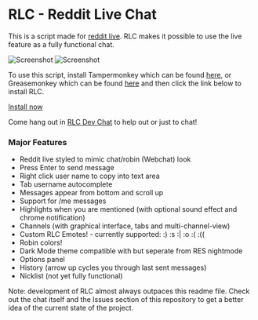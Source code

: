 # RLC - Reddit Live Chat 

This is a script made for [reddit live](https://www.reddit.com/live). RLC makes it possible to use the live feature as a fully functional chat. 


![Screenshot](https://i.gyazo.com/d7fe1fcd810472b02176e6980583f12d.png)
![Screenshot](https://i.gyazo.com/bc8108c9c2ac9ec068684c922aff29f4.png)

To use this script, install Tampermonkey which can be found [here](https://chrome.google.com/webstore/detail/tampermonkey/dhdgffkkebhmkfjojejmpbldmpobfkfo?hl=en), or Greasemonkey which can be found [here](https://addons.mozilla.org/en-US/firefox/addon/greasemonkey/) and then click the link below to install RLC.

[Install now](https://github.com/BNolet/RLCS/raw/master/rlcs.user.js)

Come hang out in [RLC Dev Chat](https://www.reddit.com/live/wpytzw1guzg2) to help out or just to chat!

### Major Features

* Reddit live styled to mimic chat/robin (Webchat) look
* Press Enter to send message
* Right click user name to copy into text area
* Tab username autocomplete  
* Messages appear from bottom and scroll up
* Support for /me messages
* Highlights when you are mentioned (with optional sound effect and chrome notification)
* Channels (with graphical interface, tabs and multi-channel-view)
* Custom RLC Emotes! - currently supported: :)  :s  :|  :o  :(  :((
* Robin colors!
* Dark Mode theme compatible with but seperate from RES nightmode
* Options panel
* History (arrow up cycles you through last sent messages)
* Nicklist (not yet fully functional)

Note: development of RLC almost always outpaces this readme file. Check out the chat itself and the Issues section of this repository to get a better idea of the current state of the project.
